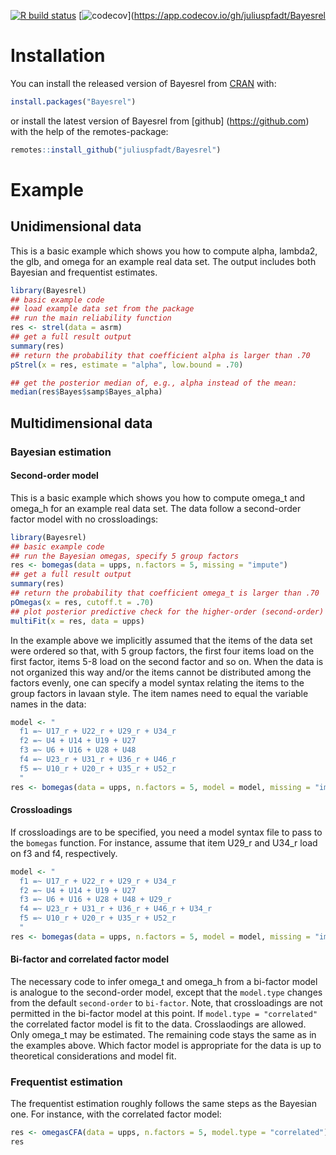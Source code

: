 

<!-- badges: start -->
[![R build status](https://github.com/juliuspfadt/Bayesrel/workflows/R-CMD-check/badge.svg)](https://github.com/juliuspfadt/Bayesrel/actions)
[![codecov](https://codecov.io/gh/juliuspfadt/Bayesrel/branch/master/graph/badge.svg?token=k559H2COd8)](https://app.codecov.io/gh/juliuspfadt/Bayesrel
<!-- badges: end -->


# Installation

You can install the released version of Bayesrel from [CRAN](https://CRAN.R-project.org) with:

``` r
install.packages("Bayesrel")
```
or install the latest version of Bayesrel from [github] (https://github.com) with the help of the remotes-package:

```r
remotes::install_github("juliuspfadt/Bayesrel")
```

# Example

## Unidimensional data
This is a basic example which shows you how to compute alpha, lambda2, the glb, and omega for an example real data set.
The output includes both Bayesian and frequentist estimates. 

``` r
library(Bayesrel)
## basic example code
## load example data set from the package
## run the main reliability function
res <- strel(data = asrm)
## get a full result output
summary(res)
## return the probability that coefficient alpha is larger than .70
pStrel(x = res, estimate = "alpha", low.bound = .70)

## get the posterior median of, e.g., alpha instead of the mean:
median(res$Bayes$samp$Bayes_alpha)
```

## Multidimensional data
### Bayesian estimation
#### Second-order model
This is a basic example which shows you how to compute omega_t and omega_h for an example real data set. 
The data follow a second-order factor model with no crossloadings:

``` r
library(Bayesrel)
## basic example code
## run the Bayesian omegas, specify 5 group factors
res <- bomegas(data = upps, n.factors = 5, missing = "impute")
## get a full result output
summary(res)
## return the probability that coefficient omega_t is larger than .70
pOmegas(x = res, cutoff.t = .70)
## plot posterior predictive check for the higher-order (second-order) factor model
multiFit(x = res, data = upps)
```

In the example above we implicitly assumed that the items of the data set were ordered
so that, with 5 group factors, the first four items load on the first factor, 
items 5-8 load on the second factor and so on. When the data is not organized this way and/or the items 
cannot be distributed among the factors evenly, one can specify a model syntax relating the items 
to the group factors in lavaan style. The item names need to equal the variable names in the data:

``` r
model <- "
  f1 =~ U17_r + U22_r + U29_r + U34_r
  f2 =~ U4 + U14 + U19 + U27
  f3 =~ U6 + U16 + U28 + U48
  f4 =~ U23_r + U31_r + U36_r + U46_r
  f5 =~ U10_r + U20_r + U35_r + U52_r
  "
res <- bomegas(data = upps, n.factors = 5, model = model, missing = "impute")
```

#### Crossloadings
If crossloadings are to be specified, you need a model syntax file to pass to the `bomegas` function.
For instance, assume that item U29_r and U34_r load on f3 and f4, respectively.
``` r
model <- "
  f1 =~ U17_r + U22_r + U29_r + U34_r
  f2 =~ U4 + U14 + U19 + U27
  f3 =~ U6 + U16 + U28 + U48 + U29_r
  f4 =~ U23_r + U31_r + U36_r + U46_r + U34_r
  f5 =~ U10_r + U20_r + U35_r + U52_r
  "
res <- bomegas(data = upps, n.factors = 5, model = model, missing = "impute")
```

#### Bi-factor and correlated factor model
The necessary code to infer omega_t and omega_h from a bi-factor model is analogue to the second-order model, 
except that the `model.type` changes from the default `second-order` to `bi-factor`.
Note, that crossloadings are not permitted in the bi-factor model at this point. 
If `model.type = "correlated"` the correlated factor model is fit to the data. Crosslaodings are allowed. 
Only omega_t may be estimated. The remaining code stays the same as in the examples above. 
Which factor model is appropriate for the data is up to theoretical considerations and model fit.


### Frequentist estimation
The frequentist estimation roughly follows the same steps as the Bayesian one. For instance, with the 
correlated factor model: 

```r
res <- omegasCFA(data = upps, n.factors = 5, model.type = "correlated")
res
```

